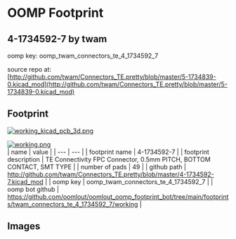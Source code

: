 # OOMP Footprint  
## 4-1734592-7  by twam  
  
oomp key: oomp_twam_connectors_te_4_1734592_7  
  
source repo at: [http://github.com/twam/Connectors_TE.pretty/blob/master/5-1734839-0.kicad_mod](http://github.com/twam/Connectors_TE.pretty/blob/master/5-1734839-0.kicad_mod)  
## Footprint  
  
[![working_kicad_pcb_3d.png](working_kicad_pcb_3d_600.png)](working_kicad_pcb_3d.png)  
  
[![working.png](working_600.png)](working.png)  
| name | value | 
| --- | --- | 
| footprint name | 4-1734592-7 | 
| footprint description | TE Connectivity FPC Connector, 0.5mm PITCH, BOTTOM CONTACT, SMT TYPE | 
| number of pads | 49 | 
| github path | http://github.com/twam/Connectors_TE.pretty/blob/master/4-1734592-7.kicad_mod | 
| oomp key | oomp_twam_connectors_te_4_1734592_7 | 
| oomp bot github | https://github.com/oomlout/oomlout_oomp_footprint_bot/tree/main/footprints/twam_connectors_te_4_1734592_7/working | 
## Images  

